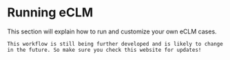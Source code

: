 # Running eCLM

This section will explain how to run and customize your own eCLM cases.

```{attention}
This workflow is still being further developed and is likely to change in the future. So make sure you check this website for updates!
```